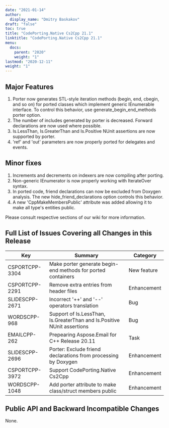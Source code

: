 ```yaml
---
date: "2021-01-14"
author:
  display_name: "Dmitry Baskakov"
draft: "false"
toc: true
title: "CodePorting.Native Cs2Cpp 21.1"
linktitle: "CodePorting.Native Cs2Cpp 21.1"
menu:
  docs:
    parent: "2020"
    weight: "1"
lastmod: "2020-12-11"
weight: "1"
---
```


## Major Features ##

1. Porter now generates STL-style iteration methods (begin, end, cbegin, and so on) for ported classes which implement generic IEnumerable interface. To control this behavior, use generate_begin_end_methods porter option.
1. The number of includes generated by porter is decreased. Forward declarations are now used where possible.
1. Is.LessThan, Is.GreaterThan and Is.Positive NUnit assertions are now supported by porter.
1. 'ref' and 'out' parameters are now properly ported for delegates and events.

## Minor fixes ##

1. Increments and decrements on indexers are now compiling after porting.
1. Non-generic IEnumerator is now properly working with IterateOver syntax.
1. In ported code, friend declarations can now be excluded from Doxygen analysis. The new hide_friend_declarations option controls this behavior.
1. A new 'CppMakeMembersPublic' attribute was added allowing it to make all type's entities public.

Please consult respective sections of our wiki for more information.

## Full List of Issues Covering all Changes in this Release ##

| Key | Summary | Category |
| --- | --- | --- |
| CSPORTCPP-3304 | Make porter generate begin-end methods for ported containers | New feature |
| CSPORTCPP-2291 | Remove extra entries from header files | Enhancement |
| SLIDESCPP-2671 | Incorrect '++' and '--' operators translation | Bug |
| WORDSCPP-968 | Support of Is.LessThan, Is.GreaterThan and Is.Positive NUnit assertions | Bug |
| EMAILCPP-262 | Prepearing Aspose.Email for C++ Release 20.11 | Task |
| SLIDESCPP-2696 | Porter: Exclude friend declarations from processing by Doxygen | Enhancement |
| CSPORTCPP-3972 | Support CodePorting.Native Cs2Cpp | Enhancement |
| WORDSCPP-1048 | Add porter attribute to make class/struct members public | Enhancement |

## Public API and Backward Incompatible Changes ##

None.